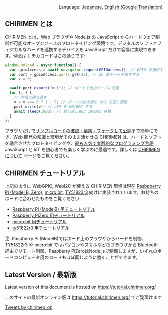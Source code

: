 <p align="right">Language: <a href="https://tutorial.chirimen.org">Japanese</a>, <a href="https://translate.google.com/translate?sl=ja&tl=en&u=https%3A%2F%2Ftutorial.chirimen.org">English (Google Translation)</a></p>

## CHIRIMEN とは

CHIRIMEN とは、Web ブラウザや Node.js の JavaScript からハードウェア制御が可能なオープンソースのプロトタイピング環境です。デジタルのソフトとフィジカルなハードを連携するデバイスを JavaScript だけで容易に実現できます。例えば L チカコードはこの通りです:

```javascript
window.onload = async function() {
  var gpioAccess = await navigator.requestGPIOAccess(); // GPIO を操作する
  var port = gpioAccess.ports.get(26); // 26 番ポートを操作する
  var v = 0;

  await port.export("out"); // ポートを出力モードに設定
  for (;;) {
    // 無限に繰り返す
    v = v === 0 ? 1 : 0; // ポートの出力値を 0/1 交互に変更
    port.write(v); // LED を ON/OFF する
    await sleep(1000); // 繰り返し毎に 1000ms 待機
  }
};
```

ブラウザだけで[サンプルコードの確認・編集・フォークして公開](https://r.chirimen.org/csb-gpio-blink)まで簡単にでき、Web 開発の知識と環境がそのまま活かせる CHIRIMEN は、ハードとソフトを融合させたプロトタイピングや、[最も人気で実践的なプログラミング言語](https://octoverse.github.com/#top-languages) JavaScript と IoT を初心者でも楽しく学ぶのに最適です。詳しくは [CHIRIMEN について](about.md) ページをご覧ください。

## CHIRIMEN チュートリアル

上記のように WebGPIO, WebI2C が使える CHIRIMEN 環境は現在 [Rasbpberry Pi (Model B, Zero)](https://www.raspberrypi.org/), [micro:bit](https://microbit.org/ja/), [TY51822r3](https://www.switch-science.com/catalog/2574/) 向けに実装されています。お持ちのボードに合わせたものをご覧ください:

- [Raspberry Pi (ModelB) 用チュートリアル](/raspi/)
- [Paspberry PiZero 用チュートリアル](/pizero/)
- [micro:bit 用チュートリアル](/microbit/)
- [ty51822r3 用チュートリアル](/ty51822r3/)

注: Raspberry Pi (ModelB)ではボード上のブラウザからハードを制御、TY51822r3 や micro:bit ではパソコンやスマホなどのブラウザから Bluetooth 経由でリモート制御、Paspberry PiZeroはNode.jsで制御しますが、いずれのボードコンピュータ用のコードもほぼ同じように書くことができます。

<div class="hide-on-production">
  <!-- tutorial.chirimen.org では hide-on-production クラスの中は表示されない -->

  ## Latest Version / 最新版

  Latest version of this document is hosted on https://tutorial.chirimen.org/

  このサイトの最新オンライン版は https://tutorial.chirimen.org/ でご覧頂けます
</div>

<a class="twitter-timeline" data-height="600" data-dnt="true" href="https://twitter.com/chirimen_oh?ref_src=twsrc%5Etfw">Tweets by chirimen_oh</a>
<script async src="https://platform.twitter.com/widgets.js" charset="utf-8"></script>
